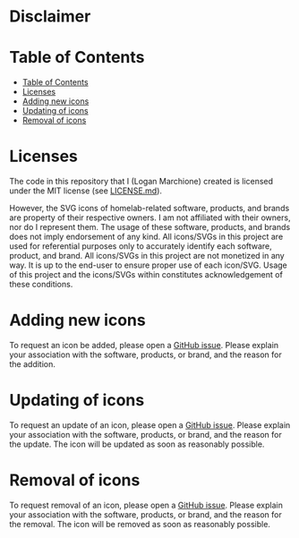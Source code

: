 # Disclaimer

# Table of Contents
- [Table of Contents](#table-of-contents)
- [Licenses](#licenses)
- [Adding new icons](#adding-new-icons)
- [Updating of icons](#updating-of-icons)
- [Removal of icons](#removal-of-icons)

# Licenses

The code in this repository that I (Logan Marchione) created is licensed under the MIT license (see [LICENSE.md](LICENSE.md)).

However, the SVG icons of homelab-related software, products, and brands are property of their respective owners. I am not affiliated with their owners, nor do I represent them. The usage of these software, products, and brands does not imply endorsement of any kind. All icons/SVGs in this project are used for referential purposes only to accurately identify each software, product, and brand. All icons/SVGs in this project are not monetized in any way. It is up to the end-user to ensure proper use of each icon/SVG. Usage of this project and the icons/SVGs within constitutes acknowledgement of these conditions.

# Adding new icons

To request an icon be added, please open a [GitHub issue](https://github.com/loganmarchione/homelab-svg-assets/issues/new/choose). Please explain your association with the software, products, or brand, and the reason for the addition.

# Updating of icons

To request an update of an icon, please open a [GitHub issue](https://github.com/loganmarchione/homelab-svg-assets/issues/new/choose). Please explain your association with the software, products, or brand, and the reason for the update. The icon will be updated as soon as reasonably possible.

# Removal of icons

To request removal of an icon, please open a [GitHub issue](https://github.com/loganmarchione/homelab-svg-assets/issues/new/choose). Please explain your association with the software, products, or brand, and the reason for the removal. The icon will be removed as soon as reasonably possible.
